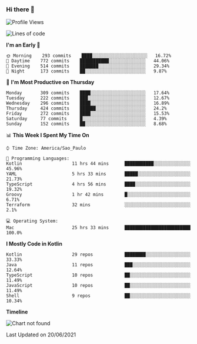 ### Hi there 👋

<!--
**fernandonogueira/fernandonogueira** is a ✨ _special_ ✨ repository because its `README.md` (this file) appears on your GitHub profile.

Here are some ideas to get you started:

- 🔭 I’m currently working on ...
- 🌱 I’m currently learning ...
- 👯 I’m looking to collaborate on ...
- 🤔 I’m looking for help with ...
- 💬 Ask me about ...
- 📫 How to reach me: ...
- 😄 Pronouns: ...
- ⚡ Fun fact: ...
-->

<!--START_SECTION:waka-->
![Profile Views](http://img.shields.io/badge/Profile%20Views-0-blue)

![Lines of code](https://img.shields.io/badge/From%20Hello%20World%20I%27ve%20Written-571006%20lines%20of%20code-blue)

**I'm an Early 🐤** 

```text
🌞 Morning    293 commits    ████░░░░░░░░░░░░░░░░░░░░░   16.72% 
🌆 Daytime    772 commits    ███████████░░░░░░░░░░░░░░   44.06% 
🌃 Evening    514 commits    ███████░░░░░░░░░░░░░░░░░░   29.34% 
🌙 Night      173 commits    ██░░░░░░░░░░░░░░░░░░░░░░░   9.87%

```
📅 **I'm Most Productive on Thursday** 

```text
Monday       309 commits    ████░░░░░░░░░░░░░░░░░░░░░   17.64% 
Tuesday      222 commits    ███░░░░░░░░░░░░░░░░░░░░░░   12.67% 
Wednesday    296 commits    ████░░░░░░░░░░░░░░░░░░░░░   16.89% 
Thursday     424 commits    ██████░░░░░░░░░░░░░░░░░░░   24.2% 
Friday       272 commits    ████░░░░░░░░░░░░░░░░░░░░░   15.53% 
Saturday     77 commits     █░░░░░░░░░░░░░░░░░░░░░░░░   4.39% 
Sunday       152 commits    ██░░░░░░░░░░░░░░░░░░░░░░░   8.68%

```


📊 **This Week I Spent My Time On** 

```text
⌚︎ Time Zone: America/Sao_Paulo

💬 Programming Languages: 
Kotlin                   11 hrs 44 mins      ███████████░░░░░░░░░░░░░░   45.96% 
YAML                     5 hrs 33 mins       █████░░░░░░░░░░░░░░░░░░░░   21.73% 
TypeScript               4 hrs 56 mins       ████░░░░░░░░░░░░░░░░░░░░░   19.32% 
Groovy                   1 hr 42 mins        █░░░░░░░░░░░░░░░░░░░░░░░░   6.71% 
Terraform                32 mins             ░░░░░░░░░░░░░░░░░░░░░░░░░   2.1%

💻 Operating System: 
Mac                      25 hrs 33 mins      █████████████████████████   100.0%

```

**I Mostly Code in Kotlin** 

```text
Kotlin                   29 repos            ████████░░░░░░░░░░░░░░░░░   33.33% 
Java                     11 repos            ███░░░░░░░░░░░░░░░░░░░░░░   12.64% 
TypeScript               10 repos            ██░░░░░░░░░░░░░░░░░░░░░░░   11.49% 
JavaScript               10 repos            ██░░░░░░░░░░░░░░░░░░░░░░░   11.49% 
Shell                    9 repos             ██░░░░░░░░░░░░░░░░░░░░░░░   10.34%

```


**Timeline**

![Chart not found](https://raw.githubusercontent.com/fernandonogueira/fernandonogueira/master/charts/bar_graph.png) 


 Last Updated on 20/06/2021
<!--END_SECTION:waka-->
